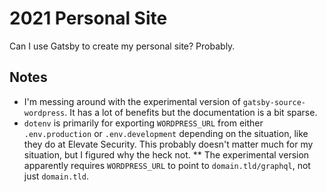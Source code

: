 # 2021 Personal Site #

Can I use Gatsby to create my personal site? Probably.

## Notes ##

* I'm messing around with the experimental version of `gatsby-source-wordpress`. It has a lot of benefits but the documentation is a bit sparse.
* `dotenv` is primarily for exporting `WORDPRESS_URL` from either `.env.production` or `.env.development` depending on the situation, like they do at Elevate Security. This probably doesn't matter much for my situation, but I figured why the heck not.
** The experimental version apparently requires `WORDPRESS_URL` to point to `domain.tld/graphql`, not just `domain.tld`.
